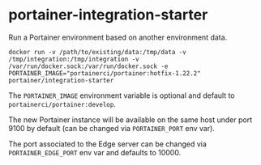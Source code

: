 # portainer-integration-starter

Run a Portainer environment based on another environment data.

```
docker run -v /path/to/existing/data:/tmp/data -v /tmp/integration:/tmp/integration -v /var/run/docker.sock:/var/run/docker.sock -e PORTAINER_IMAGE="portainerci/portainer:hotfix-1.22.2" portainer/integration-starter
```

The `PORTAINER_IMAGE` environment variable is optional and default to `portainerci/portainer:develop`.

The new Portainer instance will be available on the same host under port 9100 by default (can be changed via `PORTAINER_PORT` env var).

The port associated to the Edge server can be changed via `PORTAINER_EDGE_PORT` env var and defaults to 10000.
